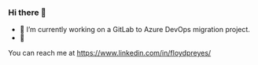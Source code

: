 ### Hi there 👋
* 🔭 I’m currently working on a GitLab to Azure DevOps migration project.
* 🌱

You can reach me at https://www.linkedin.com/in/floydpreyes/
<!--
**floydpreyes/floydpreyes** is a ✨ _special_ ✨ repository because its `README.md` (this file) appears on your GitHub profile.

Here are some ideas to get you started:

- 🔭 I’m currently working on ...
- 🌱 I’m currently learning ...
- 👯 I’m looking to collaborate on ...
- 🤔 I’m looking for help with ...
- 💬 Ask me about ...
- 📫 How to reach me: ...
- 😄 Pronouns: ...
- ⚡ Fun fact: ...
-->
